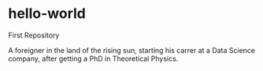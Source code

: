 # hello-world
First Repository

  A foreigner in the land of the rising sun, 
starting his carrer at a Data Science company, 
after getting a PhD in Theoretical Physics. 
